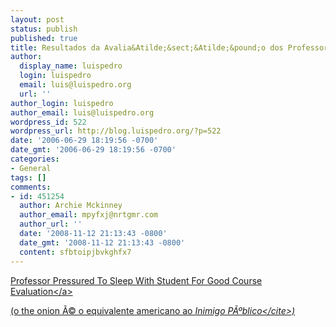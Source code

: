 ```yaml
---
layout: post
status: publish
published: true
title: Resultados da Avalia&Atilde;&sect;&Atilde;&pound;o dos Professores
author:
  display_name: luispedro
  login: luispedro
  email: luis@luispedro.org
  url: ''
author_login: luispedro
author_email: luis@luispedro.org
wordpress_id: 522
wordpress_url: http://blog.luispedro.org/?p=522
date: '2006-06-29 18:19:56 -0700'
date_gmt: '2006-06-29 18:19:56 -0700'
categories:
- General
tags: []
comments:
- id: 451254
  author: Archie Mckinney
  author_email: mpyfxj@nrtgmr.com
  author_url: ''
  date: '2008-11-12 21:13:43 -0800'
  date_gmt: '2008-11-12 21:13:43 -0800'
  content: sfbtoipjbvkghfx7
---
```

<p><a href="http:&#47;&#47;www.theonion.com&#47;content&#47;node&#47;49846">Professor Pressured To Sleep With Student For Good Course Evaluation<&#47;a></p>
<p>(o the onion &Atilde;&copy; o equivalente americano ao <cite>Inimigo P&Atilde;&ordm;blico<&#47;cite>)</p>

